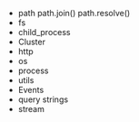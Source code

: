 * path  path.join() path.resolve()
* fs    
* child_process
* Cluster
* http
* os
* process
* utils
* Events
* query strings
* stream